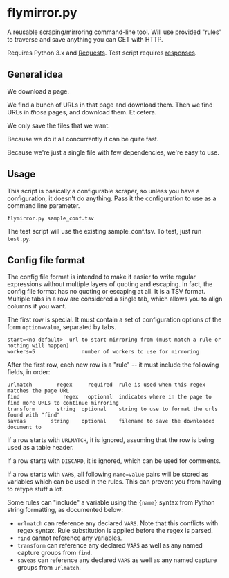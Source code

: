 flymirror.py
============

A reusable scraping/mirroring command-line tool. Will use provided "rules" to traverse and save anything you can GET with HTTP.

Requires Python 3.x and [Requests](http://docs.python-requests.org/en/latest/). Test script requires [responses](https://github.com/getsentry/responses).


General idea
------------

We download a page.

We find a bunch of URLs in that page and download them. Then we find URLs in *those* pages, and download them. Et cetera.

We only save the files that we want.

Because we do it all concurrently it can be quite fast.

Because we're just a single file with few dependencies, we're easy to use.


Usage
-----

This script is basically a configurable scraper, so unless you have a configuration, it doesn't do anything. Pass it the configuration to use as a command line parameter.

    flymirror.py sample_conf.tsv

The test script will use the existing sample_conf.tsv. To test, just run `test.py`.


Config file format
------------------

The config file format is intended to make it easier to write regular expressions without multiple layers of quoting and escaping. In fact, the config file format has no quoting or escaping at all. It is a TSV format. Multiple tabs in a row are considered a single tab, which allows you to align columns if you want.

The first row is special. It must contain a set of configuration options of the form `option=value`, separated by tabs.

    start=<no default>	url to start mirroring from (must match a rule or nothing will happen)
    workers=5				number of workers to use for mirroring

After the first row, each new row is a "rule" -- it must include the following fields, in order:

    urlmatch		regex	  required	rule is used when this regex matches the page URL
    find			  regex	  optional	indicates where in the page to find more URLs to continue mirroring
    transform		string	optional	string to use to format the urls found with "find"
    saveas		  string	optional	filename to save the downloaded document to

If a row starts with `URLMATCH`, it is ignored, assuming that the row is being used as a table header.

If a row starts with `DISCARD`, it is ignored, which can be used for comments.

If a row starts with `VARS`, all following `name=value` pairs will be stored as variables which can be used in the rules. This can prevent you from having to retype stuff a lot.

Some rules can "include" a variable using the `{name}` syntax from Python string formatting, as documented below:

* `urlmatch` can reference any declared `VARS`. Note that this conflicts with regex syntax. Rule substitution is applied before the regex is parsed.
* `find` cannot reference any variables.
* `transform` can reference any declared `VARS` as well as any named capture groups from `find`.
* `saveas` can reference any declared `VARS` as well as any named capture groups from `urlmatch`.
